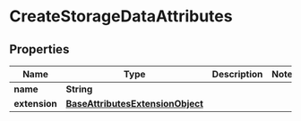 
# CreateStorageDataAttributes

## Properties
Name | Type | Description | Notes
------------ | ------------- | ------------- | -------------
**name** | **String** |  | 
**extension** | [**BaseAttributesExtensionObject**](BaseAttributesExtensionObject.md) |  | 



